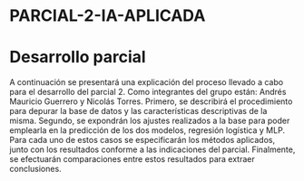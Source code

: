 # PARCIAL-2-IA-APLICADA

# Desarrollo parcial

A continuación se presentará una explicación del proceso llevado a cabo para el desarrollo del parcial 2. Como integrantes del grupo están: Andrés Mauricio Guerrero y Nicolás Torres. Primero, se describirá el procedimiento para depurar la base de datos y las características descriptivas de la misma. Segundo, se expondrán los ajustes realizados a la base para poder emplearla en la predicción de los dos modelos, regresión logística y MLP. Para cada uno de estos casos se especificarán los métodos aplicados, junto con los resultados conforme a las indicaciones del parcial. Finalmente, se efectuarán comparaciones entre estos resultados para extraer conclusiones.
